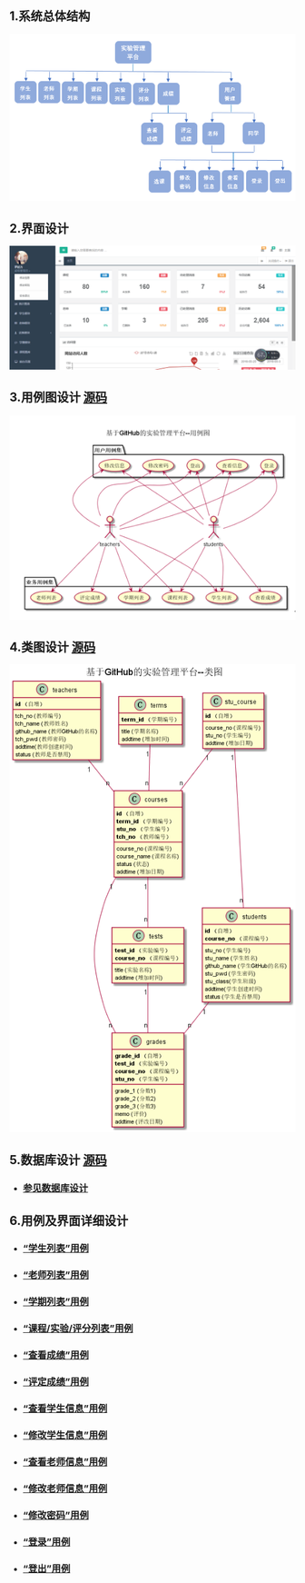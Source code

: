 ## 1.系统总体结构
![](images/总体结构图.png)

## 2.界面设计
![](ui/登出-首页界面.png)

## 3.用例图设计 [源码](images/用例图.png)
![](images/用例图.png)

## 4.类图设计 [源码](images/用例图.png)
![](images/类图.png)

## 5.数据库设计 [源码](images/用例图.png)
- ### [参见数据库设计](数据库设计.md)

## 6.用例及界面详细设计
- ### [“学生列表”用例](数据库设计.md)
- ### [“老师列表”用例](数据库设计.md)
- ### [“学期列表”用例](数据库设计.md)
- ### [“课程/实验/评分列表”用例](数据库设计.md)
- ### [“查看成绩”用例](数据库设计.md)
- ### [“评定成绩”用例](数据库设计.md)
- ### [“查看学生信息”用例](数据库设计.md)
- ### [“修改学生信息”用例](数据库设计.md)
- ### [“查看老师信息”用例](数据库设计.md)
- ### [“修改老师信息”用例](数据库设计.md)
- ### [“修改密码”用例](数据库设计.md)
- ### [“登录”用例](数据库设计.md)
- ### [“登出”用例](数据库设计.md)
